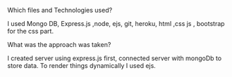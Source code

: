 Which files and Technologies used?

I used Mongo DB, Express.js ,node, ejs, git, heroku, html ,css js , bootstrap for the css part.


What was the approach was taken?

I created server using express.js first, connected server with mongoDb to store data. To render things dynamically I used ejs.


